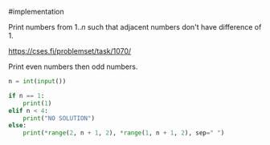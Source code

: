 #implementation

Print numbers from $1..n$ such that adjacent numbers don't have difference of 1.

https://cses.fi/problemset/task/1070/

Print even numbers then odd numbers.


```python
n = int(input())

if n == 1:
	print(1)
elif n < 4:
	print("NO SOLUTION")
else:
	print(*range(2, n + 1, 2), *range(1, n + 1, 2), sep=" ")
```